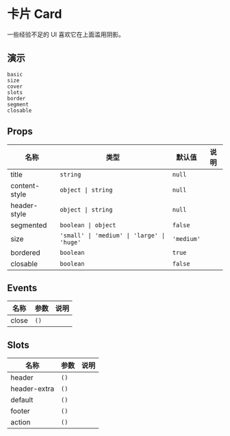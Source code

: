 # 卡片 Card
一些经验不足的 UI 喜欢它在上面滥用阴影。
## 演示
```demo
basic
size
cover
slots
border
segment
closable
```
## Props
|名称|类型|默认值|说明|
|-|-|-|-|
|title|`string`|`null`||
|content-style|`object \| string`|`null`||
|header-style|`object \| string`|`null`||
|segmented|`boolean \| object`|`false`||
|size|`'small' \| 'medium' \| 'large' \| 'huge'`|`'medium'`||
|bordered|`boolean`|`true`||
|closable|`boolean`|`false`||

## Events
|名称|参数|说明|
|-|-|-|
|close|`()`||

## Slots
|名称|参数|说明|
|-|-|-|
|header|`()`||
|header-extra|`()`||
|default|`()`||
|footer|`()`||
|action|`()`||
